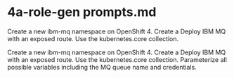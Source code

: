 # 4a-role-gen prompts.md

Create a new ibm-mq namespace on OpenShift 4. Create a Deploy IBM MQ with an exposed route. Use the kubernetes.core collection.

Create a new ibm-mq namespace on OpenShift 4. Create a Deploy IBM MQ with an exposed route. Use the kubernetes.core collection. Parameterize all possible variables including the MQ queue name and credentials.

